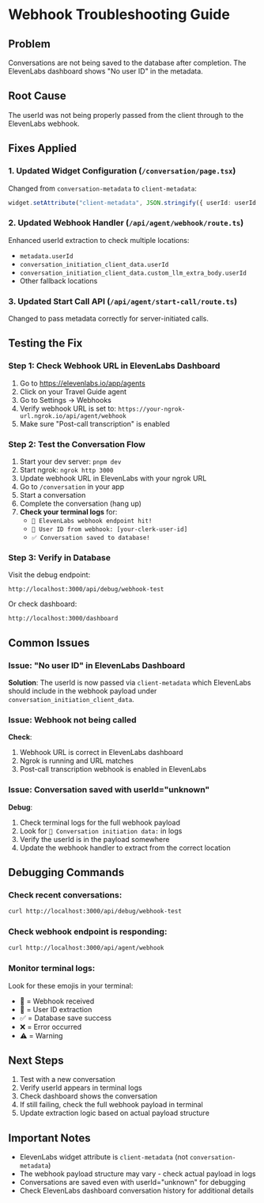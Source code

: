 # Webhook Troubleshooting Guide

## Problem
Conversations are not being saved to the database after completion. The ElevenLabs dashboard shows "No user ID" in the metadata.

## Root Cause
The userId was not being properly passed from the client through to the ElevenLabs webhook.

## Fixes Applied

### 1. Updated Widget Configuration (`/conversation/page.tsx`)
Changed from `conversation-metadata` to `client-metadata`:
```typescript
widget.setAttribute("client-metadata", JSON.stringify({ userId: userId }));
```

### 2. Updated Webhook Handler (`/api/agent/webhook/route.ts`)
Enhanced userId extraction to check multiple locations:
- `metadata.userId`
- `conversation_initiation_client_data.userId`
- `conversation_initiation_client_data.custom_llm_extra_body.userId`
- Other fallback locations

### 3. Updated Start Call API (`/api/agent/start-call/route.ts`)
Changed to pass metadata correctly for server-initiated calls.

## Testing the Fix

### Step 1: Check Webhook URL in ElevenLabs Dashboard
1. Go to https://elevenlabs.io/app/agents
2. Click on your Travel Guide agent
3. Go to Settings → Webhooks
4. Verify webhook URL is set to: `https://your-ngrok-url.ngrok.io/api/agent/webhook`
5. Make sure "Post-call transcription" is enabled

### Step 2: Test the Conversation Flow
1. Start your dev server: `pnpm dev`
2. Start ngrok: `ngrok http 3000`
3. Update webhook URL in ElevenLabs with your ngrok URL
4. Go to `/conversation` in your app
5. Start a conversation
6. Complete the conversation (hang up)
7. **Check your terminal logs** for:
   - `🔔 ElevenLabs webhook endpoint hit!`
   - `👤 User ID from webhook: [your-clerk-user-id]`
   - `✅ Conversation saved to database!`

### Step 3: Verify in Database
Visit the debug endpoint:
```
http://localhost:3000/api/debug/webhook-test
```

Or check dashboard:
```
http://localhost:3000/dashboard
```

## Common Issues

### Issue: "No user ID" in ElevenLabs Dashboard
**Solution**: The userId is now passed via `client-metadata` which ElevenLabs should include in the webhook payload under `conversation_initiation_client_data`.

### Issue: Webhook not being called
**Check**:
1. Webhook URL is correct in ElevenLabs dashboard
2. Ngrok is running and URL matches
3. Post-call transcription webhook is enabled in ElevenLabs

### Issue: Conversation saved with userId="unknown"
**Debug**:
1. Check terminal logs for the full webhook payload
2. Look for `📍 Conversation initiation data:` in logs
3. Verify the userId is in the payload somewhere
4. Update the webhook handler to extract from the correct location

## Debugging Commands

### Check recent conversations:
```bash
curl http://localhost:3000/api/debug/webhook-test
```

### Check webhook endpoint is responding:
```bash
curl http://localhost:3000/api/agent/webhook
```

### Monitor terminal logs:
Look for these emojis in your terminal:
- 🔔 = Webhook received
- 👤 = User ID extraction
- ✅ = Database save success
- ❌ = Error occurred
- ⚠️ = Warning

## Next Steps

1. Test with a new conversation
2. Verify userId appears in terminal logs
3. Check dashboard shows the conversation
4. If still failing, check the full webhook payload in terminal
5. Update extraction logic based on actual payload structure

## Important Notes

- ElevenLabs widget attribute is `client-metadata` (not `conversation-metadata`)
- The webhook payload structure may vary - check actual payload in logs
- Conversations are saved even with userId="unknown" for debugging
- Check ElevenLabs dashboard conversation history for additional details
